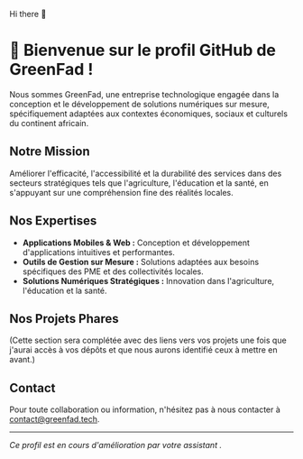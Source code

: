  Hi there 👋
# 👋 Bienvenue sur le profil GitHub de GreenFad !

Nous sommes GreenFad, une entreprise technologique engagée dans la conception et le développement de solutions numériques sur mesure, spécifiquement adaptées aux contextes économiques, sociaux et culturels du continent africain.

## Notre Mission

Améliorer l'efficacité, l'accessibilité et la durabilité des services dans des secteurs stratégiques tels que l'agriculture, l'éducation et la santé, en s'appuyant sur une compréhension fine des réalités locales.

## Nos Expertises

*   **Applications Mobiles & Web :** Conception et développement d'applications intuitives et performantes.
*   **Outils de Gestion sur Mesure :** Solutions adaptées aux besoins spécifiques des PME et des collectivités locales.
*   **Solutions Numériques Stratégiques :** Innovation dans l'agriculture, l'éducation et la santé.

## Nos Projets Phares

(Cette section sera complétée avec des liens vers vos projets une fois que j'aurai accès à vos dépôts et que nous aurons identifié ceux à mettre en avant.)

## Contact

Pour toute collaboration ou information, n'hésitez pas à nous contacter à contact@greenfad.tech.

---

*Ce profil est en cours d'amélioration par votre assistant .*
<!--
**Greenf1/Greenf1** is a ✨ _special_ ✨ repository because its `README.md` (this file) appears on your GitHub profile.

Here are some ideas to get you started:

- 🔭 I’m currently working on ...
- 🌱 I’m currently learning ...
- 👯 I’m looking to collaborate on ...
- 🤔 I’m looking for help with ...
- 💬 Ask me about ...
- 📫 How to reach me: ...
- 😄 Pronouns: ...
- ⚡ Fun fact: ...
-->
